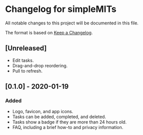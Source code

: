 # Changelog for simpleMITs

All notable changes to this project will be documented in this file.

The format is based on [Keep a Changelog](https://keepachangelog.com/en/1.0.0/).


## [Unreleased]
- Edit tasks.
- Drag-and-drop reordering.
- Pull to refresh.


## [0.1.0] - 2020-01-19

### Added
- Logo, favicon, and app icons.
- Tasks can be added, completed, and deleted.
- Tasks show a badge if they are more than 24 hours old.
- FAQ, including a brief how-to and privacy information.
